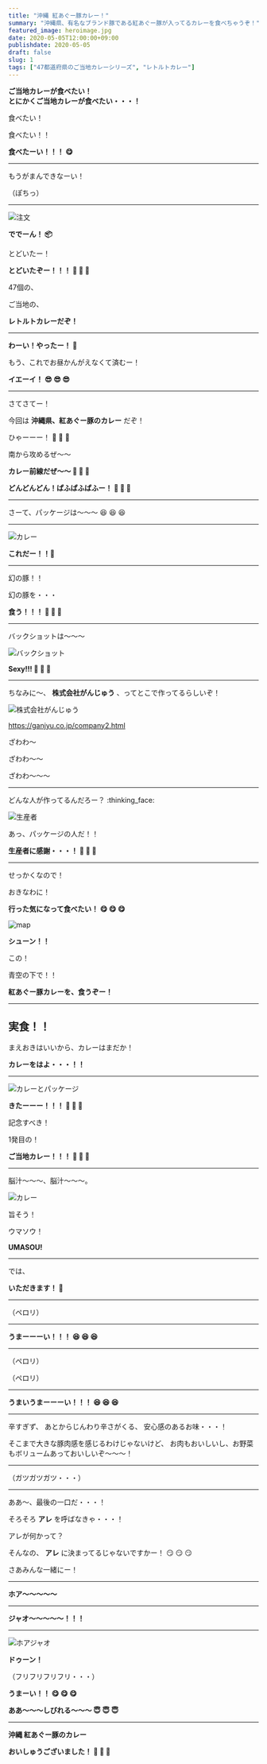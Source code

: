 ```yaml
---
title: "沖縄 紅あぐー豚カレー！"
summary: "沖縄県、有名なブランド豚である紅あぐー豚が入ってるカレーを食べちゃうぞ！"
featured_image: heroimage.jpg
date: 2020-05-05T12:00:00+09:00
publishdate: 2020-05-05
draft: false
slug: 1
tags: ["47都道府県のご当地カレーシリーズ", "レトルトカレー"]
---
```

**ご当地カレーが食べたい！<br>とにかくご当地カレーが食べたい・・・！**

食べたい！

食べたい！！

**食べたーい！！！ :yum:**

---

もうがまんできなーい！

（ぽちっ）

---

![注文](photo01.jpg)

**ででーん！ :package:**

とどいたー！

**とどいたぞー！！！ :tada: :tada: :tada:**

47個の、

ご当地の、

**レトルトカレーだぞ！**

---

**わーい！やったー！ :confetti_ball:**

もう、これでお昼かんがえなくて済むー！

**イエーイ！ :sunglasses: :sunglasses: :sunglasses:**

---

さてさてー！

今回は **沖縄県、紅あぐー豚のカレー** だぞ！

ひゃーーー！ :curry: :curry: :curry:

南から攻めるぜ〜〜

**カレー前線だぜ〜〜 :cherry_blossom: :cherry_blossom: :cherry_blossom:**

**どんどんどん！ぱふぱふぱふー！ :tada: :tada: :tada:**

---

さーて、パッケージは〜〜〜 :laughing: :laughing: :laughing:

---

![カレー](photo07.jpg)

**これだー！！:curry:**

---

幻の豚！！

幻の豚を・・・

**食う！！！ :pig: :pig: :pig:**

---

バックショットは〜〜〜

![バックショット](photo02.jpg)

**Sexy!!! :sparkling_heart: :sparkling_heart: :sparkling_heart:**

---

ちなみに〜、 **株式会社がんじゅう** 、ってとこで作ってるらしいぞ！

![株式会社がんじゅう](photo03.jpg)

https://ganjyu.co.jp/company2.html

ざわわ〜

ざわわ〜〜

ざわわ〜〜〜

---

どんな人が作ってるんだろー？ :thinking_face:

![生産者](photo04.jpg)

あっ、パッケージの人だ！！

**生産者に感謝・・・！ :pray: :pray: :pray:**

---

せっかくなので！

おきなわに！

**行った気になって食べたい！ :yum: :yum: :yum:**

![map](photo06.jpg)

**シューン！！**

この！

青空の下で！！

**紅あぐー豚カレーを、食うぞー！**

---

## 実食！！

まえおきはいいから、カレーはまだか！

**カレーをはよ・・・！！**

---

![カレーとパッケージ](heroimage.jpg)

**きたーーー！！！ :curry: :curry: :curry:**

記念すべき！

1発目の！

**ご当地カレー！！！ :tada: :tada: :tada:**

---

脳汁〜〜〜、脳汁〜〜〜。

![カレー](photo08.jpg)

旨そう！

ウマソウ！

**UMASOU!**

---

では、

**いただきます！ :pray:**

---

（ペロリ）

---

**うまーーーい！！！ :satisfied: :satisfied: :satisfied:**

---

（ペロリ）

（ペロリ）

---

**うまいうまーーーい！！！ :satisfied: :satisfied: :satisfied:**

---

辛すぎず、
あとからじんわり辛さがくる、
安心感のあるお味・・・！

そこまで大きな豚肉感を感じるわけじゃないけど、
お肉もおいしいし、お野菜もボリュームあっておいしいぞ〜〜〜！

---

（ガツガツガツ・・・）

---

ああ〜、最後の一口だ・・・！

そろそろ **アレ** を呼ばなきゃ・・・！

アレが何かって？

そんなの、 **アレ** に決まってるじゃないですかー！ :smirk: :smirk: :smirk:

さあみんな一緒にー！

---

**ホア〜〜〜〜〜**

---

**ジャオ〜〜〜〜〜！！！**

---

![ホアジャオ](photo09.jpg)

**ドゥーン！**

（フリフリフリフリ・・・）

**うまーい！！ :yum: :yum: :yum:**

**ああ〜〜〜しびれる〜〜〜 :innocent: :innocent: :innocent:**

---

**沖縄 紅あぐー豚のカレー**

**おいしゅうございました！ :pray: :pray: :pray:**
